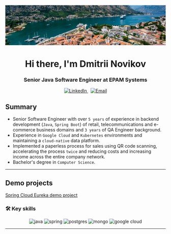 <div id="header" align="center">
  <img src="img/mont.png" alt="banner">
  <h1>Hi there, I'm Dmitrii Novikov</a></h1>
  <h3>Senior Java Software Engineer at EPAM Systems</h3>
</div>
<div id="socials" align="center">
  <a href="https://www.linkedin.com/in/7nolikov/">
    <img src="https://img.shields.io/badge/LinkedIn-blue?style=flat-square&logo=linkedin&logoColor=white" alt="LinkedIn">
  </a>
  &nbsp;
  <a href="mailto:7nolikov@gmail.com">
    <img src="https://img.shields.io/badge/Gmail-D14836?style=flat-square&logo=gmail&logoColor=white" alt="Email">
  </a>
</div>


## Summary
- Senior Software Engineer with over `5 years` of experience in backend development (`Java`, `Spring Boot`) of  retail, telecommunications and e-commerce business domains and `3 years` of QA Engineer background.
- Experience in `Google Cloud` and `Kubernetes` environments and maintaining a `cloud-native` data platform.
- Implemented a paperless process for sales using QR code scanning, accelerating the process `twice` and reducing costs and increasing income across the entire company network.
- Bachelor's degree in `Computer Science`.
---

## Demo projects
[Spring Cloud Eureka demo project](https://github.com/7nolikov/spring-cloud-example)

### 🛠 Key skills
<div id="skills" align="center">
  <img src="https://img.shields.io/badge/Java-ED8B00?style=for-the-badge&logo=openjdk&logoColor=white" alt="java">
  <img src="https://img.shields.io/badge/Spring-6DB33F?style=for-the-badge&logo=spring&logoColor=white" alt="spring">
  <img src="https://img.shields.io/badge/PostgreSQL-316192?style=for-the-badge&logo=postgresql&logoColor=white" alt="postgres">
  <img src="https://img.shields.io/badge/MongoDB-4EA94B?style=for-the-badge&logo=mongodb&logoColor=white" alt="mongo">
  <img src="https://img.shields.io/badge/Google_Cloud-4285F4?style=for-the-badge&logo=google-cloud&logoColor=white" alt="google cloud">
</div>

---
<div id="counter" align="center">
  <img src="https://komarev.com/ghpvc/?username=7nolikov&style=flat-square&color=blue" alt=""/>
</div>
